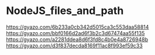 # NodeJS_files_and_path
https://gyazo.com/6b233a0cb342d5015ca3c553daa58814
https://gyazo.com/bbf0166d2ad6f3b2c3d67474aa55f135
https://gyazo.com/a2281ddea8d6f3fd8c4b0e4a8726948b
https://gyazo.com/d3f837decda8169f11ac8f993ef59c33